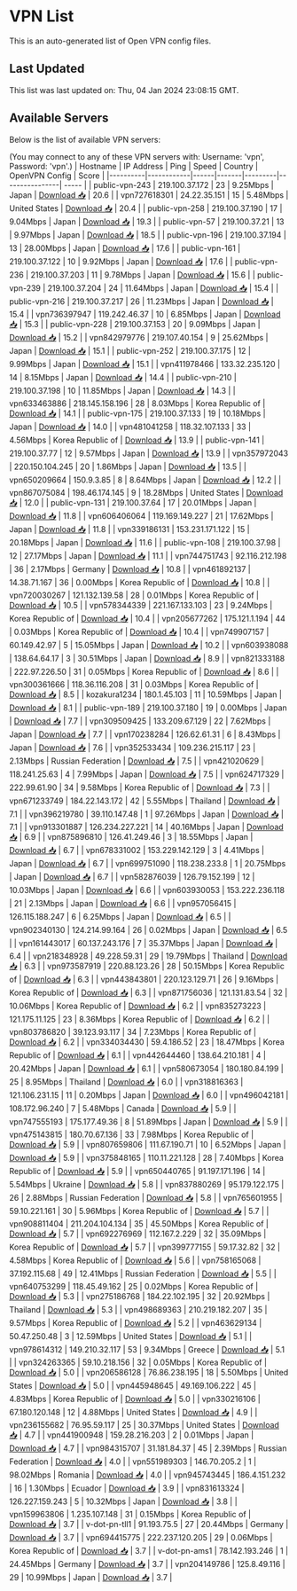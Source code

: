 # VPN List

This is an auto-generated list of Open VPN config files.

## Last Updated

This list was last updated on: Thu, 04 Jan 2024 23:08:15 GMT.

## Available Servers

Below is the list of available VPN servers:

(You may connect to any of these VPN servers with: Username: 'vpn', Password: 'vpn'.)
| Hostname | IP Address | Ping | Speed | Country | OpenVPN Config | Score |
|----------|------------|------|-------|---------|----------------| ----- |
| public-vpn-243 | 219.100.37.172 | 23 | 9.25Mbps | Japan | [Download 📥](./configs/server_0_JP.ovpn) | 20.6 |
| vpn727618301 | 24.22.35.151 | 15 | 5.48Mbps | United States | [Download 📥](./configs/server_1_US.ovpn) | 20.4 |
| public-vpn-258 | 219.100.37.190 | 17 | 9.04Mbps | Japan | [Download 📥](./configs/server_2_JP.ovpn) | 19.3 |
| public-vpn-57 | 219.100.37.21 | 13 | 9.97Mbps | Japan | [Download 📥](./configs/server_3_JP.ovpn) | 18.5 |
| public-vpn-196 | 219.100.37.194 | 13 | 28.00Mbps | Japan | [Download 📥](./configs/server_4_JP.ovpn) | 17.6 |
| public-vpn-161 | 219.100.37.122 | 10 | 9.92Mbps | Japan | [Download 📥](./configs/server_5_JP.ovpn) | 17.6 |
| public-vpn-236 | 219.100.37.203 | 11 | 9.78Mbps | Japan | [Download 📥](./configs/server_6_JP.ovpn) | 15.6 |
| public-vpn-239 | 219.100.37.204 | 24 | 11.64Mbps | Japan | [Download 📥](./configs/server_7_JP.ovpn) | 15.4 |
| public-vpn-216 | 219.100.37.217 | 26 | 11.23Mbps | Japan | [Download 📥](./configs/server_8_JP.ovpn) | 15.4 |
| vpn736397947 | 119.242.46.37 | 10 | 6.85Mbps | Japan | [Download 📥](./configs/server_9_JP.ovpn) | 15.3 |
| public-vpn-228 | 219.100.37.153 | 20 | 9.09Mbps | Japan | [Download 📥](./configs/server_10_JP.ovpn) | 15.2 |
| vpn842979776 | 219.107.40.154 | 9 | 25.62Mbps | Japan | [Download 📥](./configs/server_11_JP.ovpn) | 15.1 |
| public-vpn-252 | 219.100.37.175 | 12 | 9.99Mbps | Japan | [Download 📥](./configs/server_12_JP.ovpn) | 15.1 |
| vpn411978466 | 133.32.235.120 | 14 | 8.15Mbps | Japan | [Download 📥](./configs/server_13_JP.ovpn) | 14.4 |
| public-vpn-210 | 219.100.37.198 | 10 | 11.85Mbps | Japan | [Download 📥](./configs/server_14_JP.ovpn) | 14.3 |
| vpn633463886 | 218.145.158.196 | 28 | 8.03Mbps | Korea Republic of | [Download 📥](./configs/server_15_KR.ovpn) | 14.1 |
| public-vpn-175 | 219.100.37.133 | 19 | 10.18Mbps | Japan | [Download 📥](./configs/server_16_JP.ovpn) | 14.0 |
| vpn481041258 | 118.32.107.133 | 33 | 4.56Mbps | Korea Republic of | [Download 📥](./configs/server_17_KR.ovpn) | 13.9 |
| public-vpn-141 | 219.100.37.77 | 12 | 9.57Mbps | Japan | [Download 📥](./configs/server_18_JP.ovpn) | 13.9 |
| vpn357972043 | 220.150.104.245 | 20 | 1.86Mbps | Japan | [Download 📥](./configs/server_19_JP.ovpn) | 13.5 |
| vpn650209664 | 150.9.3.85 | 8 | 8.64Mbps | Japan | [Download 📥](./configs/server_20_JP.ovpn) | 12.2 |
| vpn867075084 | 198.46.174.145 | 9 | 18.28Mbps | United States | [Download 📥](./configs/server_21_US.ovpn) | 12.0 |
| public-vpn-131 | 219.100.37.64 | 17 | 20.01Mbps | Japan | [Download 📥](./configs/server_22_JP.ovpn) | 11.8 |
| vpn606406064 | 119.169.149.227 | 21 | 17.62Mbps | Japan | [Download 📥](./configs/server_23_JP.ovpn) | 11.8 |
| vpn339186131 | 153.231.171.122 | 15 | 20.18Mbps | Japan | [Download 📥](./configs/server_24_JP.ovpn) | 11.6 |
| public-vpn-108 | 219.100.37.98 | 12 | 27.17Mbps | Japan | [Download 📥](./configs/server_25_JP.ovpn) | 11.1 |
| vpn744751743 | 92.116.212.198 | 36 | 2.17Mbps | Germany | [Download 📥](./configs/server_26_DE.ovpn) | 10.8 |
| vpn461892137 | 14.38.71.167 | 36 | 0.00Mbps | Korea Republic of | [Download 📥](./configs/server_27_KR.ovpn) | 10.8 |
| vpn720030267 | 121.132.139.58 | 28 | 0.01Mbps | Korea Republic of | [Download 📥](./configs/server_28_KR.ovpn) | 10.5 |
| vpn578344339 | 221.167.133.103 | 23 | 9.24Mbps | Korea Republic of | [Download 📥](./configs/server_29_KR.ovpn) | 10.4 |
| vpn205677262 | 175.121.1.194 | 44 | 0.03Mbps | Korea Republic of | [Download 📥](./configs/server_30_KR.ovpn) | 10.4 |
| vpn749907157 | 60.149.42.97 | 5 | 15.05Mbps | Japan | [Download 📥](./configs/server_31_JP.ovpn) | 10.2 |
| vpn603938088 | 138.64.64.17 | 3 | 30.51Mbps | Japan | [Download 📥](./configs/server_32_JP.ovpn) | 8.9 |
| vpn821333188 | 222.97.226.50 | 31 | 0.05Mbps | Korea Republic of | [Download 📥](./configs/server_33_KR.ovpn) | 8.6 |
| vpn300361666 | 118.36.116.208 | 31 | 0.03Mbps | Korea Republic of | [Download 📥](./configs/server_34_KR.ovpn) | 8.5 |
| kozakura1234 | 180.1.45.103 | 11 | 10.59Mbps | Japan | [Download 📥](./configs/server_35_JP.ovpn) | 8.1 |
| public-vpn-189 | 219.100.37.180 | 19 | 0.00Mbps | Japan | [Download 📥](./configs/server_36_JP.ovpn) | 7.7 |
| vpn309509425 | 133.209.67.129 | 22 | 7.62Mbps | Japan | [Download 📥](./configs/server_37_JP.ovpn) | 7.7 |
| vpn170238284 | 126.62.61.31 | 6 | 8.43Mbps | Japan | [Download 📥](./configs/server_38_JP.ovpn) | 7.6 |
| vpn352533434 | 109.236.215.117 | 23 | 2.13Mbps | Russian Federation | [Download 📥](./configs/server_39_RU.ovpn) | 7.5 |
| vpn421020629 | 118.241.25.63 | 4 | 7.99Mbps | Japan | [Download 📥](./configs/server_40_JP.ovpn) | 7.5 |
| vpn624717329 | 222.99.61.90 | 34 | 9.58Mbps | Korea Republic of | [Download 📥](./configs/server_41_KR.ovpn) | 7.3 |
| vpn671233749 | 184.22.143.172 | 42 | 5.55Mbps | Thailand | [Download 📥](./configs/server_42_TH.ovpn) | 7.1 |
| vpn396219780 | 39.110.147.48 | 1 | 97.26Mbps | Japan | [Download 📥](./configs/server_43_JP.ovpn) | 7.1 |
| vpn913301887 | 126.234.227.221 | 14 | 40.16Mbps | Japan | [Download 📥](./configs/server_44_JP.ovpn) | 6.9 |
| vpn875896810 | 126.41.249.46 | 3 | 18.55Mbps | Japan | [Download 📥](./configs/server_45_JP.ovpn) | 6.7 |
| vpn678331002 | 153.229.142.129 | 3 | 4.41Mbps | Japan | [Download 📥](./configs/server_46_JP.ovpn) | 6.7 |
| vpn699751090 | 118.238.233.8 | 1 | 20.75Mbps | Japan | [Download 📥](./configs/server_47_JP.ovpn) | 6.7 |
| vpn582876039 | 126.79.152.199 | 12 | 10.03Mbps | Japan | [Download 📥](./configs/server_48_JP.ovpn) | 6.6 |
| vpn603930053 | 153.222.236.118 | 21 | 2.13Mbps | Japan | [Download 📥](./configs/server_49_JP.ovpn) | 6.6 |
| vpn957056415 | 126.115.188.247 | 6 | 6.25Mbps | Japan | [Download 📥](./configs/server_50_JP.ovpn) | 6.5 |
| vpn902340130 | 124.214.99.164 | 26 | 0.02Mbps | Japan | [Download 📥](./configs/server_51_JP.ovpn) | 6.5 |
| vpn161443017 | 60.137.243.176 | 7 | 35.37Mbps | Japan | [Download 📥](./configs/server_52_JP.ovpn) | 6.4 |
| vpn218348928 | 49.228.59.31 | 29 | 19.79Mbps | Thailand | [Download 📥](./configs/server_53_TH.ovpn) | 6.3 |
| vpn973587919 | 220.88.123.26 | 28 | 50.15Mbps | Korea Republic of | [Download 📥](./configs/server_54_KR.ovpn) | 6.3 |
| vpn443843801 | 220.123.129.71 | 26 | 9.16Mbps | Korea Republic of | [Download 📥](./configs/server_55_KR.ovpn) | 6.3 |
| vpn871756036 | 121.131.83.54 | 32 | 10.06Mbps | Korea Republic of | [Download 📥](./configs/server_56_KR.ovpn) | 6.2 |
| vpn835273223 | 121.175.11.125 | 23 | 8.36Mbps | Korea Republic of | [Download 📥](./configs/server_57_KR.ovpn) | 6.2 |
| vpn803786820 | 39.123.93.117 | 34 | 7.23Mbps | Korea Republic of | [Download 📥](./configs/server_58_KR.ovpn) | 6.2 |
| vpn334034430 | 59.4.186.52 | 23 | 18.47Mbps | Korea Republic of | [Download 📥](./configs/server_59_KR.ovpn) | 6.1 |
| vpn442644460 | 138.64.210.181 | 4 | 20.42Mbps | Japan | [Download 📥](./configs/server_60_JP.ovpn) | 6.1 |
| vpn580673054 | 180.180.84.199 | 25 | 8.95Mbps | Thailand | [Download 📥](./configs/server_61_TH.ovpn) | 6.0 |
| vpn318816363 | 121.106.231.15 | 11 | 0.20Mbps | Japan | [Download 📥](./configs/server_62_JP.ovpn) | 6.0 |
| vpn496042181 | 108.172.96.240 | 7 | 5.48Mbps | Canada | [Download 📥](./configs/server_63_CA.ovpn) | 5.9 |
| vpn747555193 | 175.177.49.36 | 8 | 51.89Mbps | Japan | [Download 📥](./configs/server_64_JP.ovpn) | 5.9 |
| vpn475143815 | 180.70.67.136 | 33 | 7.98Mbps | Korea Republic of | [Download 📥](./configs/server_65_KR.ovpn) | 5.9 |
| vpn807659806 | 111.67.190.71 | 10 | 6.52Mbps | Japan | [Download 📥](./configs/server_66_JP.ovpn) | 5.9 |
| vpn375848165 | 110.11.221.128 | 28 | 7.40Mbps | Korea Republic of | [Download 📥](./configs/server_67_KR.ovpn) | 5.9 |
| vpn650440765 | 91.197.171.196 | 14 | 5.54Mbps | Ukraine | [Download 📥](./configs/server_68_UA.ovpn) | 5.8 |
| vpn837880269 | 95.179.122.175 | 26 | 2.88Mbps | Russian Federation | [Download 📥](./configs/server_69_RU.ovpn) | 5.8 |
| vpn765601955 | 59.10.221.161 | 30 | 5.96Mbps | Korea Republic of | [Download 📥](./configs/server_70_KR.ovpn) | 5.7 |
| vpn908811404 | 211.204.104.134 | 35 | 45.50Mbps | Korea Republic of | [Download 📥](./configs/server_71_KR.ovpn) | 5.7 |
| vpn692276969 | 112.167.2.229 | 32 | 35.09Mbps | Korea Republic of | [Download 📥](./configs/server_72_KR.ovpn) | 5.7 |
| vpn399777155 | 59.17.32.82 | 32 | 4.58Mbps | Korea Republic of | [Download 📥](./configs/server_73_KR.ovpn) | 5.6 |
| vpn758165068 | 37.192.115.68 | 49 | 12.41Mbps | Russian Federation | [Download 📥](./configs/server_74_RU.ovpn) | 5.5 |
| vpn640753299 | 118.45.49.162 | 25 | 0.02Mbps | Korea Republic of | [Download 📥](./configs/server_75_KR.ovpn) | 5.3 |
| vpn275186768 | 184.22.102.195 | 32 | 20.92Mbps | Thailand | [Download 📥](./configs/server_76_TH.ovpn) | 5.3 |
| vpn498689363 | 210.219.182.207 | 35 | 9.57Mbps | Korea Republic of | [Download 📥](./configs/server_77_KR.ovpn) | 5.2 |
| vpn463629134 | 50.47.250.48 | 3 | 12.59Mbps | United States | [Download 📥](./configs/server_78_US.ovpn) | 5.1 |
| vpn978614312 | 149.210.32.117 | 53 | 9.34Mbps | Greece | [Download 📥](./configs/server_79_GR.ovpn) | 5.1 |
| vpn324263365 | 59.10.218.156 | 32 | 0.05Mbps | Korea Republic of | [Download 📥](./configs/server_80_KR.ovpn) | 5.0 |
| vpn206586128 | 76.86.238.195 | 18 | 5.50Mbps | United States | [Download 📥](./configs/server_81_US.ovpn) | 5.0 |
| vpn445948645 | 49.169.106.222 | 45 | 4.83Mbps | Korea Republic of | [Download 📥](./configs/server_82_KR.ovpn) | 5.0 |
| vpn330216106 | 67.180.120.148 | 12 | 4.88Mbps | United States | [Download 📥](./configs/server_83_US.ovpn) | 4.9 |
| vpn236155682 | 76.95.59.117 | 25 | 30.37Mbps | United States | [Download 📥](./configs/server_84_US.ovpn) | 4.7 |
| vpn441900948 | 159.28.216.203 | 2 | 0.01Mbps | Japan | [Download 📥](./configs/server_85_JP.ovpn) | 4.7 |
| vpn984315707 | 31.181.84.37 | 45 | 2.39Mbps | Russian Federation | [Download 📥](./configs/server_86_RU.ovpn) | 4.0 |
| vpn551989303 | 146.70.205.2 | 1 | 98.02Mbps | Romania | [Download 📥](./configs/server_87_RO.ovpn) | 4.0 |
| vpn945743445 | 186.4.151.232 | 16 | 1.30Mbps | Ecuador | [Download 📥](./configs/server_88_EC.ovpn) | 3.9 |
| vpn831613324 | 126.227.159.243 | 5 | 10.32Mbps | Japan | [Download 📥](./configs/server_89_JP.ovpn) | 3.8 |
| vpn159963806 | 1.235.107.148 | 31 | 0.15Mbps | Korea Republic of | [Download 📥](./configs/server_90_KR.ovpn) | 3.7 |
| v-dot-pn-tll1 | 91.193.75.5 | 27 | 20.44Mbps | Germany | [Download 📥](./configs/server_91_DE.ovpn) | 3.7 |
| vpn694415775 | 222.237.120.205 | 29 | 0.06Mbps | Korea Republic of | [Download 📥](./configs/server_92_KR.ovpn) | 3.7 |
| v-dot-pn-ams1 | 78.142.193.246 | 1 | 24.45Mbps | Germany | [Download 📥](./configs/server_93_DE.ovpn) | 3.7 |
| vpn204149786 | 125.8.49.116 | 29 | 10.99Mbps | Japan | [Download 📥](./configs/server_94_JP.ovpn) | 3.7 |
